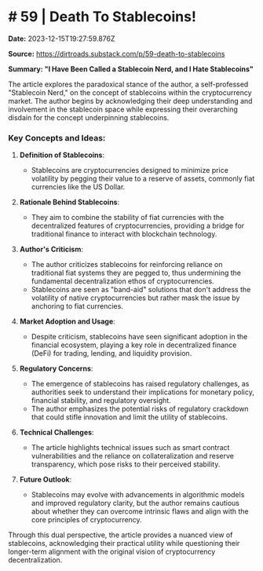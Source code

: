 # # 59 | Death To Stablecoins!

**Date:** 2023-12-15T19:27:59.876Z

**Source:** https://dirtroads.substack.com/p/59-death-to-stablecoins

**Summary: "I Have Been Called a Stablecoin Nerd, and I Hate Stablecoins"**

The article explores the paradoxical stance of the author, a self-professed "Stablecoin Nerd," on the concept of stablecoins within the cryptocurrency market. The author begins by acknowledging their deep understanding and involvement in the stablecoin space while expressing their overarching disdain for the concept underpinning stablecoins.

### Key Concepts and Ideas:

1. **Definition of Stablecoins**:
   - Stablecoins are cryptocurrencies designed to minimize price volatility by pegging their value to a reserve of assets, commonly fiat currencies like the US Dollar.

2. **Rationale Behind Stablecoins**:
   - They aim to combine the stability of fiat currencies with the decentralized features of cryptocurrencies, providing a bridge for traditional finance to interact with blockchain technology.

3. **Author's Criticism**:
   - The author criticizes stablecoins for reinforcing reliance on traditional fiat systems they are pegged to, thus undermining the fundamental decentralization ethos of cryptocurrencies.
   - Stablecoins are seen as "band-aid" solutions that don't address the volatility of native cryptocurrencies but rather mask the issue by anchoring to fiat currencies.

4. **Market Adoption and Usage**:
   - Despite criticism, stablecoins have seen significant adoption in the financial ecosystem, playing a key role in decentralized finance (DeFi) for trading, lending, and liquidity provision.

5. **Regulatory Concerns**:
   - The emergence of stablecoins has raised regulatory challenges, as authorities seek to understand their implications for monetary policy, financial stability, and regulatory oversight.
   - The author emphasizes the potential risks of regulatory crackdown that could stifle innovation and limit the utility of stablecoins.

6. **Technical Challenges**:
   - The article highlights technical issues such as smart contract vulnerabilities and the reliance on collateralization and reserve transparency, which pose risks to their perceived stability.

7. **Future Outlook**:
   - Stablecoins may evolve with advancements in algorithmic models and improved regulatory clarity, but the author remains cautious about whether they can overcome intrinsic flaws and align with the core principles of cryptocurrency.

Through this dual perspective, the article provides a nuanced view of stablecoins, acknowledging their practical utility while questioning their longer-term alignment with the original vision of cryptocurrency decentralization.
